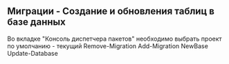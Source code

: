 ﻿## Миграции - Создание и обновления таблиц в базе данных

Во вкладке "Консоль диспетчера пакетов" необходимо выбрать проект по умолчанию - текущий
Remove-Migration
Add-Migration NewBase
Update-Database
